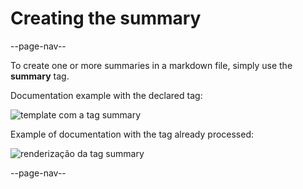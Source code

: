 # Creating the summary

--page-nav--

To create one or more summaries in a markdown file, simply use the **summary** tag.

Documentation example with the declared tag:

![template com a tag summary](../imgs/main-summary-template.png)

Example of documentation with the tag already processed:

![renderização da tag summary](../imgs/main-summary.png)

--page-nav--
